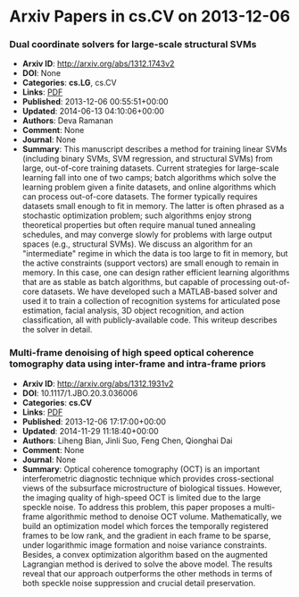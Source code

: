 # Arxiv Papers in cs.CV on 2013-12-06
### Dual coordinate solvers for large-scale structural SVMs
- **Arxiv ID**: http://arxiv.org/abs/1312.1743v2
- **DOI**: None
- **Categories**: **cs.LG**, cs.CV
- **Links**: [PDF](http://arxiv.org/pdf/1312.1743v2)
- **Published**: 2013-12-06 00:55:51+00:00
- **Updated**: 2014-06-13 04:10:06+00:00
- **Authors**: Deva Ramanan
- **Comment**: None
- **Journal**: None
- **Summary**: This manuscript describes a method for training linear SVMs (including binary SVMs, SVM regression, and structural SVMs) from large, out-of-core training datasets. Current strategies for large-scale learning fall into one of two camps; batch algorithms which solve the learning problem given a finite datasets, and online algorithms which can process out-of-core datasets. The former typically requires datasets small enough to fit in memory. The latter is often phrased as a stochastic optimization problem; such algorithms enjoy strong theoretical properties but often require manual tuned annealing schedules, and may converge slowly for problems with large output spaces (e.g., structural SVMs). We discuss an algorithm for an "intermediate" regime in which the data is too large to fit in memory, but the active constraints (support vectors) are small enough to remain in memory. In this case, one can design rather efficient learning algorithms that are as stable as batch algorithms, but capable of processing out-of-core datasets. We have developed such a MATLAB-based solver and used it to train a collection of recognition systems for articulated pose estimation, facial analysis, 3D object recognition, and action classification, all with publicly-available code. This writeup describes the solver in detail.



### Multi-frame denoising of high speed optical coherence tomography data using inter-frame and intra-frame priors
- **Arxiv ID**: http://arxiv.org/abs/1312.1931v2
- **DOI**: 10.1117/1.JBO.20.3.036006
- **Categories**: **cs.CV**
- **Links**: [PDF](http://arxiv.org/pdf/1312.1931v2)
- **Published**: 2013-12-06 17:17:00+00:00
- **Updated**: 2014-11-29 11:18:40+00:00
- **Authors**: Liheng Bian, Jinli Suo, Feng Chen, Qionghai Dai
- **Comment**: None
- **Journal**: None
- **Summary**: Optical coherence tomography (OCT) is an important interferometric diagnostic technique which provides cross-sectional views of the subsurface microstructure of biological tissues. However, the imaging quality of high-speed OCT is limited due to the large speckle noise. To address this problem, this paper proposes a multi-frame algorithmic method to denoise OCT volume. Mathematically, we build an optimization model which forces the temporally registered frames to be low rank, and the gradient in each frame to be sparse, under logarithmic image formation and noise variance constraints. Besides, a convex optimization algorithm based on the augmented Lagrangian method is derived to solve the above model. The results reveal that our approach outperforms the other methods in terms of both speckle noise suppression and crucial detail preservation.




